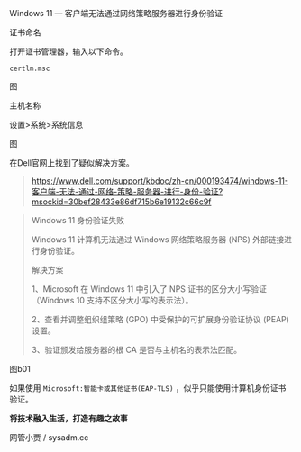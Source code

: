 Windows 11 — 客户端无法通过网络策略服务器进行身份验证





证书命名

打开证书管理器，输入以下命令。

```
certlm.msc
```

图





主机名称

设置>系统>系统信息

图





在Dell官网上找到了疑似解决方案。

> https://www.dell.com/support/kbdoc/zh-cn/000193474/windows-11-客户端-无法-通过-网络-策略-服务器-进行-身份-验证?msockid=30bef28433e86df715b6e19132c66c9f



>Windows 11 身份验证失败
>
>Windows 11 计算机无法通过 Windows 网络策略服务器 (NPS) 外部链接进行身份验证。
>
>
>
>解决方案
>
>1、Microsoft 在 Windows 11 中引入了 NPS 证书的区分大小写验证（Windows 10 支持不区分大小写的表示法）。
>
>2、查看并调整组织组策略 (GPO) 中受保护的可扩展身份验证协议 (PEAP) 设置。
>
>3、验证颁发给服务器的根 CA 是否与主机名的表示法匹配。



图b01





如果使用 `Microsoft:智能卡或其他证书(EAP-TLS)` ，似乎只能使用计算机身份证书验证。













**将技术融入生活，打造有趣之故事**

网管小贾 / sysadm.cc